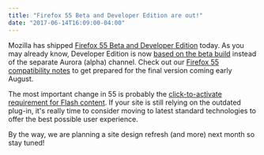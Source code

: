 ```yaml
---
title: "Firefox 55 Beta and Developer Edition are out!"
date: "2017-06-14T16:09:00-04:00"
---
```

Mozilla has shipped [Firefox 55 Beta and Developer Edition](https://www.mozilla.org/firefox/channel/desktop/) today. As you may already know, Developer Edition is now [based on the beta build](https://www.fxsitecompat.dev/en-CA/blog/2017/firefox-54-beta-is-out-release-cycle-has-been-shortened/) instead of the separate Aurora (alpha) channel. Check out our [Firefox 55 compatibility notes](https://www.fxsitecompat.dev/en-CA/versions/55/) to get prepared for the final version coming early August.

The most important change in 55 is probably the [click-to-activate requirement for Flash content](https://www.fxsitecompat.dev/en-CA/docs/2017/flash-plug-in-content-now-requires-click-to-activate/). If your site is still relying on the outdated plug-in, it's really time to consider moving to latest standard technologies to offer the best possible user experience.

By the way, we are planning a site design refresh (and more) next month so stay tuned!
